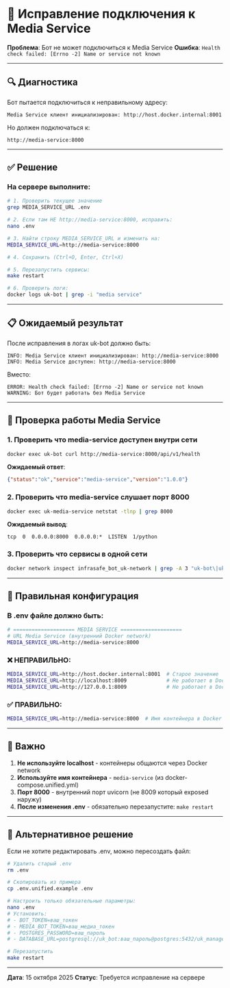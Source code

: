 # 🔧 Исправление подключения к Media Service

**Проблема**: Бот не может подключиться к Media Service
**Ошибка**: `Health check failed: [Errno -2] Name or service not known`

---

## 🔍 Диагностика

Бот пытается подключиться к неправильному адресу:
```
Media Service клиент инициализирован: http://host.docker.internal:8001
```

Но должен подключаться к:
```
http://media-service:8000
```

---

## ✅ Решение

### На сервере выполните:

```bash
# 1. Проверить текущее значение
grep MEDIA_SERVICE_URL .env

# 2. Если там НЕ http://media-service:8000, исправить:
nano .env

# 3. Найти строку MEDIA_SERVICE_URL и изменить на:
MEDIA_SERVICE_URL=http://media-service:8000

# 4. Сохранить (Ctrl+O, Enter, Ctrl+X)

# 5. Перезапустить сервисы:
make restart

# 6. Проверить логи:
docker logs uk-bot | grep -i "media service"
```

---

## 📋 Ожидаемый результат

После исправления в логах uk-bot должно быть:
```
INFO: Media Service клиент инициализирован: http://media-service:8000
INFO: Media Service доступен: http://media-service:8000
```

Вместо:
```
ERROR: Health check failed: [Errno -2] Name or service not known
WARNING: Бот будет работать без Media Service
```

---

## 🧪 Проверка работы Media Service

### 1. Проверить что media-service доступен внутри сети
```bash
docker exec uk-bot curl http://media-service:8000/api/v1/health
```

**Ожидаемый ответ**:
```json
{"status":"ok","service":"media-service","version":"1.0.0"}
```

### 2. Проверить что media-service слушает порт 8000
```bash
docker exec uk-media-service netstat -tlnp | grep 8000
```

**Ожидаемый вывод**:
```
tcp  0  0.0.0.0:8000  0.0.0.0:*  LISTEN  1/python
```

### 3. Проверить что сервисы в одной сети
```bash
docker network inspect infrasafe_bot_uk-network | grep -A 3 "uk-bot\|uk-media-service"
```

---

## 🎯 Правильная конфигурация

### В .env файле должно быть:

```bash
# ==================== MEDIA SERVICE ====================
# URL Media Service (внутренний Docker network)
MEDIA_SERVICE_URL=http://media-service:8000
```

### ❌ НЕПРАВИЛЬНО:
```bash
MEDIA_SERVICE_URL=http://host.docker.internal:8001  # Старое значение
MEDIA_SERVICE_URL=http://localhost:8009             # Не работает в Docker
MEDIA_SERVICE_URL=http://127.0.0.1:8009             # Не работает в Docker
```

### ✅ ПРАВИЛЬНО:
```bash
MEDIA_SERVICE_URL=http://media-service:8000  # Имя контейнера в Docker network
```

---

## 📌 Важно

1. **Не используйте localhost** - контейнеры общаются через Docker network
2. **Используйте имя контейнера** - `media-service` (из docker-compose.unified.yml)
3. **Порт 8000** - внутренний порт uvicorn (не 8009 который exposed наружу)
4. **После изменения .env** - обязательно перезапустите: `make restart`

---

## 🔄 Альтернативное решение

Если не хотите редактировать .env, можно пересоздать файл:

```bash
# Удалить старый .env
rm .env

# Скопировать из примера
cp .env.unified.example .env

# Настроить только обязательные параметры:
nano .env
# Установить:
# - BOT_TOKEN=ваш_токен
# - MEDIA_BOT_TOKEN=ваш_медиа_токен
# - POSTGRES_PASSWORD=ваш_пароль
# - DATABASE_URL=postgresql://uk_bot:ваш_пароль@postgres:5432/uk_management

# Перезапустить
make restart
```

---

**Дата**: 15 октября 2025
**Статус**: Требуется исправление на сервере
